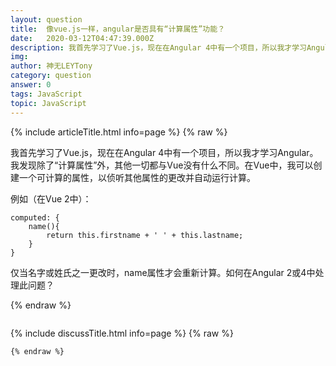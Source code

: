 ```yaml
---
layout: question
title:  像vue.js一样，angular是否具有“计算属性”功能？
date:   2020-03-12T04:47:39.000Z
description: 我首先学习了Vue.js，现在在Angular 4中有一个项目，所以我才学习Angular。我发现除了“计算属性”外，其他一切都与Vue没有什么不同。在V...
img: 
author: 神无LEYTony
category: question
answer: 0
tags: JavaScript
topic: JavaScript
---
```

<div class="article-root">
  <div class="article">
    {% include articleTitle.html info=page %}
    {% raw %}
    <div class="article-content"><p><font style="vertical-align: inherit;"><font style="vertical-align: inherit;">我首先学习了Vue.js，现在在Angular 4中有一个项目，所以我才学习Angular。</font><font style="vertical-align: inherit;">我发现除了“计算属性”外，其他一切都与Vue没有什么不同。</font><font style="vertical-align: inherit;">在Vue中，我可以创建一个可计算的属性，以侦听其他属性的更改并自动运行计算。</font></font></p>

<p><font style="vertical-align: inherit;"><font style="vertical-align: inherit;">例如（在Vue 2中）： </font></font></p>

<pre><code>computed: {<font></font>
    name(){<font></font>
        return this.firstname + ' ' + this.lastname;<font></font>
    }<font></font>
}<font></font>
</code></pre>

<p><font style="vertical-align: inherit;"><font style="vertical-align: inherit;">仅当名字或姓氏之一更改时，name属性才会重新计算。</font><font style="vertical-align: inherit;">如何在Angular 2或4中处理此问题？</font></font></p></div>
    {% endraw %}
  </div>
  <p style="height: 0;width:0;overflow: hidden;"> 第962篇《像vue.js一样，angular是否具有“计算属性”功能？》来自Winter(https://github.com/aiyld/aiyld.github.io)的站点</p>
  <div class="discuss-wrapper">
    {% include discussTitle.html info=page %}
    {% raw %}
    
    {% endraw %}
  </div>
<div>
